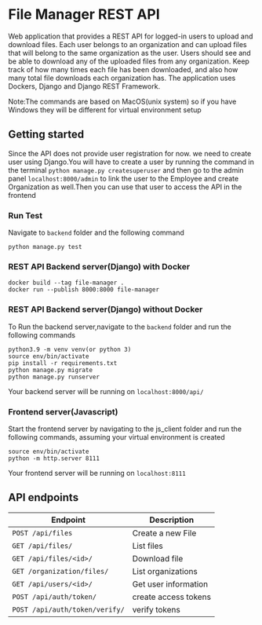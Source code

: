 # File Manager REST API

Web application that provides a REST API for logged-in users to upload and download files. Each user belongs to an organization and can upload files that will belong to the same organization as the user. Users should see and be able to download any of the uploaded files from any organization. Keep track of how many times each file has been downloaded, and also how many total file downloads each organization has. The application uses Dockers, Django and Django REST Framework.

Note:The commands are based on MacOS(unix system) so if you have Windows they will be different for virtual environment setup

## Getting started

Since the API does not provide user registration for now. we need to create user using Django.You will have to create a user by running the command in the terminal `python manage.py createsuperuser` and then go to the admin panel `localhost:8000/admin` to link the user to the Employee and create Organization as well.Then you can use that user to access the API in the frontend

### Run Test

Navigate to `backend` folder and the following command

```
python manage.py test
```

### REST API Backend server(Django) with Docker

```
docker build --tag file-manager .
docker run --publish 8000:8000 file-manager
```

### REST API Backend server(Django) without Docker

To Run the backend server,navigate to the `backend` folder and run the following commands

```
python3.9 -m venv venv(or python 3)
source env/bin/activate
pip install -r requirements.txt
python manage.py migrate
python manage.py runserver

```

Your backend server will be running on `localhost:8000/api/`

### Frontend server(Javascript)

Start the frontend server by navigating to the js_client folder and run the following commands, assuming your virtual environment is created

```
source env/bin/activate
python -m http.server 8111

```

Your frontend server will be running on `localhost:8111`

## API endpoints

| Endpoint                       | Description          |
| ------------------------------ | -------------------- |
| `POST /api/files`              | Create a new File    |
| `GET /api/files/`              | List files           |
| `GET /api/files/<id>/`         | Download file        |
| `GET /organization/files/`     | List organizations   |
| `GET /api/users/<id>/`         | Get user information |
| `POST /api/auth/token/`        | create access tokens |
| `POST /api/auth/token/verify/` | verify tokens        |
